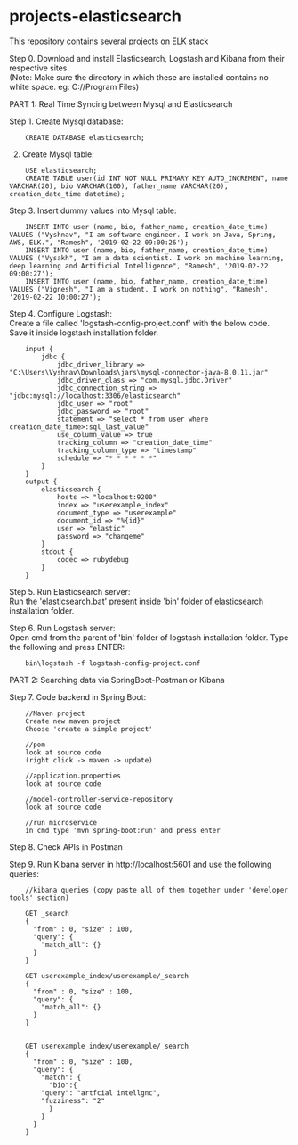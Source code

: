 # projects-elasticsearch
This repository contains several projects on ELK stack

Step 0. Download and install Elasticsearch, Logstash and Kibana from their respective sites. <br/>
  (Note: Make sure the directory in which these are installed contains no white space. eg: C://Program<white space>             Files)
	
PART 1: Real Time Syncing between Mysql and Elasticsearch

Step 1. Create Mysql database:
```	
	CREATE DATABASE elasticsearch;
```

2. Create Mysql table:
```
	USE elasticsearch;
	CREATE TABLE user(id INT NOT NULL PRIMARY KEY AUTO_INCREMENT, name VARCHAR(20), bio VARCHAR(100), father_name VARCHAR(20), creation_date_time datetime);
```


Step 3. Insert dummy values into Mysql table:
```
	INSERT INTO user (name, bio, father_name, creation_date_time) VALUES ("Vyshnav", "I am software engineer. I work on Java, Spring, AWS, ELK.", "Ramesh", '2019-02-22 09:00:26');
	INSERT INTO user (name, bio, father_name, creation_date_time) VALUES ("Vysakh", "I am a data scientist. I work on machine learning, deep learning and Artificial Intelligence", "Ramesh", '2019-02-22 09:00:27');
	INSERT INTO user (name, bio, father_name, creation_date_time) VALUES ("Vignesh", "I am a student. I work on nothing", "Ramesh", '2019-02-22 10:00:27');
```

Step 4. Configure Logstash: <br/>
  Create a file called 'logstash-config-project.conf' with the below code. Save it inside logstash installation folder.

```
	input {
		jdbc {
			jdbc_driver_library => "C:\Users\Vyshnav\Downloads\jars\mysql-connector-java-8.0.11.jar"
			jdbc_driver_class => "com.mysql.jdbc.Driver"
			jdbc_connection_string => "jdbc:mysql://localhost:3306/elasticsearch"
			jdbc_user => "root"
			jdbc_password => "root"
			statement => "select * from user where creation_date_time>:sql_last_value"
			use_column_value => true
			tracking_column => "creation_date_time"
			tracking_column_type => "timestamp"
			schedule => "* * * * * *"
		}
	}
	output {
		elasticsearch {
			hosts => "localhost:9200"
			index => "userexample_index"
			document_type => "userexample"
			document_id => "%{id}"
			user => "elastic"
			password => "changeme"
		}
		stdout {
			codec => rubydebug
		}
	}
```

Step 5. Run Elasticsearch server:<br/>
  Run the 'elasticsearch.bat' present inside 'bin' folder of elasticsearch installation folder.


Step 6. Run Logstash server: <br/>
  Open cmd from the parent of 'bin' folder of logstash installation folder. Type the following and press ENTER:
```	
	bin\logstash -f logstash-config-project.conf
```


PART 2: Searching data via SpringBoot-Postman or Kibana

Step 7. Code backend in Spring Boot:
```
	//Maven project
	Create new maven project 
	Choose 'create a simple project'
	
	//pom
	look at source code
	(right click -> maven -> update)

	//application.properties
	look at source code
	
	//model-controller-service-repository
	look at source code
	
	//run microservice
	in cmd type 'mvn spring-boot:run' and press enter
```	
	
Step 8. Check APIs in Postman 

Step 9. Run Kibana server in http://localhost:5601 and use the following queries:
```
	//kibana queries (copy paste all of them together under 'developer tools' section)
	
	GET _search
	{
	  "from" : 0, "size" : 100,
	  "query": {
	    "match_all": {}
	  }
	}
	
	GET userexample_index/userexample/_search
	{
	  "from" : 0, "size" : 100,
	  "query": {
	    "match_all": {}
	  }
	}


	GET userexample_index/userexample/_search
	{
	  "from" : 0, "size" : 100,
	  "query": {
	    "match": {
	      "bio":{
		"query": "artfcial intellgnc",
		"fuzziness": "2"
	      }
	    }
	  }
	}
```
